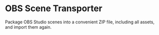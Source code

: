 # OBS Scene Transporter

Package OBS Studio scenes into a convenient ZIP file, including all assets, and import them again.
